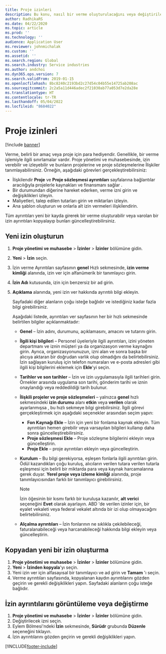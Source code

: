 ```yaml
---
title: Proje izinleri
description: Bu konu, nasıl bir verme oluşturulacağını veya değiştirileceğini açıklar.
author: RadhikaRS
ms.date: 04/22/2020
ms.topic: article
ms.prod: ''
ms.technology: ''
audience: Application User
ms.reviewer: johnmichalak
ms.custom: ''
ms.assetid: ''
ms.search.region: Global
ms.search.industry: Service industries
ms.author: andchoi
ms.dyn365.ops.version: 7
ms.search.validFrom: 2019-01-15
ms.openlocfilehash: 8bc8240c2193bd2c27d54c04b55e14725ab208ac
ms.sourcegitcommit: 2c2a5a11d446adec2f21030ab77a053d7e2da28e
ms.translationtype: HT
ms.contentlocale: tr-TR
ms.lasthandoff: 05/04/2022
ms.locfileid: "8684022"
---
```

# <a name="project-grants"></a>Proje izinleri

[!include [banner](../includes/banner.md)]

Verme, belirli bir amaç veya proje için para hediyendir. Genellikle, bir verme işlemiyle ilgili sınırlamalar vardır. Proje yönetimi ve muhasebesinde, izin verebilir ve izleyebilir ve bunların projelerine ve proje sözleşmelerine İlişkiler tanımlayabilirsiniz. Örneğin, aşağıdaki görevleri gerçekleştirebilirsiniz:

- İlişkilendir **Proje** ve **Proje sözleşmesi ayrıntıları** sayfalarına bağlantılar aracılığıyla projelerle kaynakları ve finansmanı sağlar .
- Bir durumundan diğerine hareket ederken, verme izni girin ve değişiklikleri izleyin.
- Maliyetleri, talep edilen tutarları girin ve miktarları izleyin.
- Ana şablon oluşturun ve onlarla alt izin vermeleri ilişkilendirin.

Tüm ayrıntıları yeni bir kayda girerek bir verme oluşturabilir veya varolan bir izin ayrıntıları kopyalayıp bunları güncelleştirebilirsiniz.

## <a name="create-a-new-grant"></a>Yeni izin oluşturun

1. **Proje yönetimi ve muhasebe** \> **İzinler** \> **İzinler** bölümüne gidin.
2. **Yeni** \> **İzin** seçin.
3. İzin verme Ayrıntıları sayfasının **genel** Hızlı sekmesinde, **izin verme kimliği** alanında, izin ver için alfanümerik bir tanımlayıcı girin.
4. **İzin Adı** kutusunda, izin için benzersiz bir ad girin.
5. **Açıklama** alanında, yeni izin ver hakkında ayrıntılı bilgi ekleyin.

    Sayfadaki diğer alanların çoğu isteğe bağlıdır ve istediğiniz kadar fazla bilgi girebilirsiniz.

    Aşağıdaki listede, ayrıntıları ver sayfasının her bir hızlı sekmesinde belirtilen bilgiler açıklanmaktadır:

    - **Genel** – İzin adını, durumunu, açıklamasını, amacını ve tutarını girin.
    - **İlgili kişi bilgileri** – Personel üyeleriyle ilgili ayrıntıları, izini yöneten departmanı ve iznin müşteri ya da organizasyon verme kaynağını girin. Ayrıca, organizasyonunuzun, izni alan ve sonra başka bir alıcıya aktaran bir doğrudan varlık olup olmadığını da belirtebilirsiniz. İzin sağlayan kuruluş için telefon numaraları ve e-posta adresleri gibi ilgili kişi bilgilerini eklemek için **Ekle**'yi seçin.
    - **Tarihler ve son tarihler** – İzin ve izin uygulamasıyla ilgili tarihleri girin. Örnekler arasında uygulama son tarihi, gönderim tarihi ve iznin onaylandığı veya reddedildiği tarih bulunur.
    - **İlişkili projeler ve proje sözleşmeleri** – yalnızca **genel** hızlı sekmesindeki **izin durumu** alanı **etkin** veya **verilen** olarak ayarlanmışsa , bu hızlı sekmeye bilgi girebilirsiniz. İlgili görevi gerçekleştirmek için aşağıdaki seçenekler arasından seçim yapın:

        - **Fon Kaynağı Ekle** – İzin için yeni bir fonlama kaynak ekleyin. Tüm ayrıntıları hemen girebilir veya varsayılan bilgileri kullanıp daha sonra güncelleştirebilirsiniz.
        - **Proje sözleşmesi Ekle** – Proje sözleşme bilgilerini ekleyin veya güncelleştirin.
        - **Proje Ekle** – proje ayrıntıları ekleyin veya güncelleştirin.

    - **Kurulum** – Bu bilgi gerekiyorsa, eşleşen fonlarla ilgili ayrıntıları girin. Ödül kazandıkları çoğu kuruluş, alıcıların verilen tutara verilen tutarla eşleşmesi için belirli bir miktarda para veya kaynak harcamalarına gerek duyar. **Yerel proje veya izleme kimliği** alanında, proje tanımlayıcısından farklı bir tanımlayıcı girebilirsiniz.

        > [!NOTE]
        > İzin öğesinin bir kısmı farklı bir kuruluşa kazanılır, **alt verici** seçeneğini **Evet** olarak ayarlayın. ABD 'de verilen izinler için, bir eyalet vekaleti veya federal vekalet altında bir izi olup olmayacağını belirtebilirsiniz.

    - **Alçalma ayrıntıları** – İzin fonlarının ne sıklıkla çekilebileceği, faturalanabileceği veya harcanabileceği hakkında bilgi ekleyin veya güncelleştirin.

## <a name="create-a-new-grant-from-a-copy"></a>Kopyadan yeni bir izin oluşturma

1. **Proje yönetimi ve muhasebe** \> **İzinler** \> **İzinler** bölümüne gidin.
2. **Yeni** \> **İzinden kopyala**'yı seçin.
3. Yeni izin ver için alfasayısal bir tanımlayıcı ve ad girin ve **Tamam** 'ı seçin.
4. Verme ayrıntıları sayfasında, kopyalanan kaydın ayrıntılarını gözden geçirin ve gerekli değişiklikleri yapın. Sayfadaki alanların çoğu isteğe bağlıdır.

## <a name="view-or-modify-grant-details"></a>İzin ayrıntılarını görüntüleme veya değiştirme

1. **Proje yönetimi ve muhasebe** \> **İzinler** \> **İzinler** bölümüne gidin.
2. Değiştirilecek izni seçin.
3. Eylem Bölmesi'ndeki **İzin** sekmesinde, **Sürüdr** grubunda **Düzenle** seçeneğini tıklayın.
4. İzin ayrıntılarını gözden geçirin ve gerekli değişiklikleri yapın.


[!INCLUDE[footer-include](../includes/footer-banner.md)]